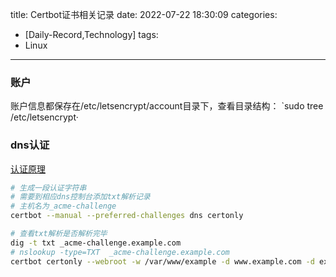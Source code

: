 title: Certbot证书相关记录
date: 2022-07-22 18:30:09
categories:
- [Daily-Record,Technology]
tags:
- Linux
---
### 账户
账户信息都保存在/etc/letsencrypt/account目录下，查看目录结构：
`sudo tree /etc/letsencrypt·



### dns认证
[认证原理](https://letsencrypt.org/zh-cn/how-it-works/)
``` sh
# 生成一段认证字符串
# 需要到相应dns控制台添加txt解析记录
# 主机名为_acme-challenge
certbot --manual --preferred-challenges dns certonly

# 查看txt解析是否解析完毕
dig -t txt _acme-challenge.example.com
# nslookup -type=TXT  _acme-challenge.example.com
certbot certonly --webroot -w /var/www/example -d www.example.com -d example.com -w /var/www/other -d other.example.net -d another.other.example.net
```





